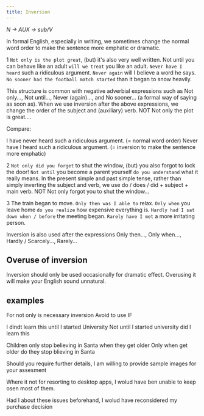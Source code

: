 ```yaml
---
title: Inversion
---
```


_N -> AUX -> sub/V_

In formal English, especially in writing, we sometimes change the normal word order to make the sentence more emphatic or dramatic.

1 `Not only is the plot great`, (but) it's also very well written.
Not until you can behave like an adult `will we treat` you like an adult.
`Never have I heard` such a ridiculous argument.
`Never again` will I believe a word he says.
`No sooner had the football match started` than it began to snow heavily.

This structure is common with negative adverbial expressions such as Not only..., Not until..., Never (again)..., and No sooner... (a formal way of saying as soon as).
When we use inversion after the above expressions, we change the order of the subject and (auxiliary) verb. NOT Not only the plot is great....

Compare:

I have never heard such a ridiculous argument. (= normal word order)
Never have I heard such a ridiculous argument. (= inversion to make the sentence more emphatic)

2 `Not only did you forget` to shut the window, (but) you also forgot to lock the door!
`Not until` you become a parent yourself `do you understand` what it really means.
In the present simple and past simple tense, rather than simply inverting the subject and verb, we use do / does / did + subject + main verb. NOT Not only forgot you to shut the window...

3 The train began to move. `Only then was I able to` relax.
`Only when` you leave home `do you realize` how expensive everything is.
`Hardly had I sat down when / before` the meeting began.
`Rarely have I met` a more irritating person.

Inversion is also used after the expressions Only then..., Only when..., Hardly / Scarcely..., Rarely...

## Overuse of inversion

Inversion should only be used occasionally for dramatic effect.
Overusing it will make your English sound unnatural.


## examples

For not only is necessary inversion
Avoid to use IF

I dindt learn this until I started University
Not until I started university did I learn this

Children only stop believing in Santa when they get older
Only when get older do they stop blieving in Santa

Should you require further details, I am willing to provide sample images for your assesment

Where it not for resorting to desktop apps, I wolud have ben unable to keep osen most of them.

Had I about these issues beforehand, I wolud have reconsidered my purchase decision



